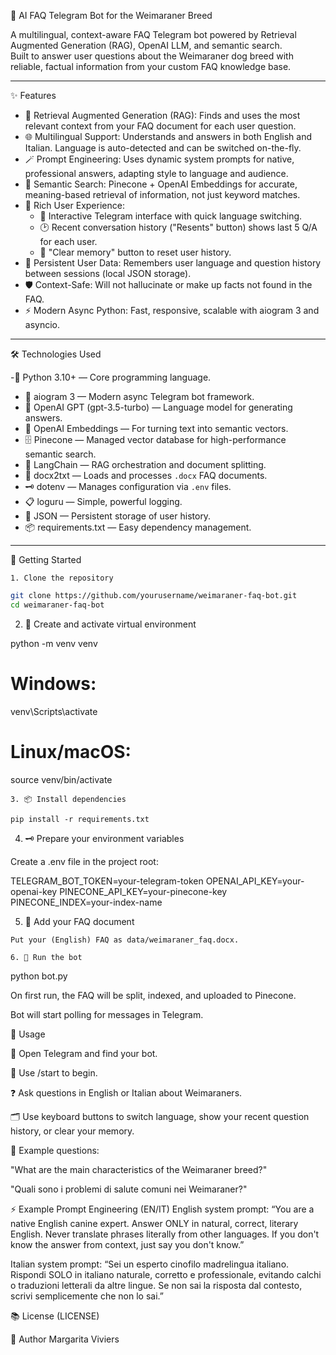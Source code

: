  🐶 AI FAQ Telegram Bot for the Weimaraner Breed

A multilingual, context-aware FAQ Telegram bot powered by Retrieval Augmented Generation (RAG), OpenAI LLM, and semantic search.  
Built to answer user questions about the Weimaraner dog breed with reliable, factual information from your custom FAQ knowledge base.

---

   ✨ Features

- 🧠 Retrieval Augmented Generation (RAG): Finds and uses the most relevant context from your FAQ document for each user question.
- 🌐 Multilingual Support: Understands and answers in both English and Italian. Language is auto-detected and can be switched on-the-fly.
- 🪄 Prompt Engineering: Uses dynamic system prompts for native, professional answers, adapting style to language and audience.
- 🔎 Semantic Search: Pinecone + OpenAI Embeddings for accurate, meaning-based retrieval of information, not just keyword matches.
- 🤖 Rich User Experience:
  - 💬 Interactive Telegram interface with quick language switching.
  - 🕑 Recent conversation history ("Resents" button) shows last 5 Q/A for each user.
  - 🧹 "Clear memory" button to reset user history.
- 💾 Persistent User Data: Remembers user language and question history between sessions (local JSON storage).
- 🛡️ Context-Safe: Will not hallucinate or make up facts not found in the FAQ.
- ⚡ Modern Async Python: Fast, responsive, scalable with aiogram 3 and asyncio.

---

   🛠️ Technologies Used

-🐍 Python 3.10+ — Core programming language.
- 🤖 aiogram 3 — Modern async Telegram bot framework.
- 🧩 OpenAI GPT (gpt-3.5-turbo) — Language model for generating answers.
- 🧬 OpenAI Embeddings — For turning text into semantic vectors.
- 🗄️ Pinecone — Managed vector database for high-performance semantic search.
- 🔗 LangChain — RAG orchestration and document splitting.
- 📄 docx2txt — Loads and processes `.docx` FAQ documents.
- 🗝️ dotenv — Manages configuration via `.env` files.
- 📋 loguru — Simple, powerful logging.
- 📝 JSON — Persistent storage of user history.
- 📦 requirements.txt — Easy dependency management.


---

  🚀 Getting Started

    1. Clone the repository
```bash
git clone https://github.com/yourusername/weimaraner-faq-bot.git
cd weimaraner-faq-bot
```
2. 🐢 Create and activate virtual environment

python -m venv venv
# Windows:
venv\Scripts\activate
# Linux/macOS:
source venv/bin/activate
```
3. 📦 Install dependencies

pip install -r requirements.txt
```
4. 🗝️ Prepare your environment variables

Create a .env file in the project root:

TELEGRAM_BOT_TOKEN=your-telegram-token
OPENAI_API_KEY=your-openai-key
PINECONE_API_KEY=your-pinecone-key
PINECONE_INDEX=your-index-name

5. 📄 Add your FAQ document
```
Put your (English) FAQ as data/weimaraner_faq.docx.

6. 🚦 Run the bot
```
python bot.py

On first run, the FAQ will be split, indexed, and uploaded to Pinecone.

Bot will start polling for messages in Telegram.

📱 Usage

📲 Open Telegram and find your bot.

🚀 Use /start to begin.

❓ Ask questions in English or Italian about Weimaraners.

🗂️ Use keyboard buttons to switch language, show your recent question history, or clear your memory.

📝 Example questions:

"What are the main characteristics of the Weimaraner breed?"

"Quali sono i problemi di salute comuni nei Weimaraner?"

⚡ Example Prompt Engineering (EN/IT)
English system prompt:
“You are a native English canine expert. Answer ONLY in natural, correct, literary English. Never translate phrases literally from other languages. If you don't know the answer from context, just say you don't know.”

Italian system prompt:
“Sei un esperto cinofilo madrelingua italiano. Rispondi SOLO in italiano naturale, corretto e professionale, evitando calchi o traduzioni letterali da altre lingue. Se non sai la risposta dal contesto, scrivi semplicemente che non lo sai.”

   📚 License
(LICENSE)



🚀 Author
Margarita Viviers


